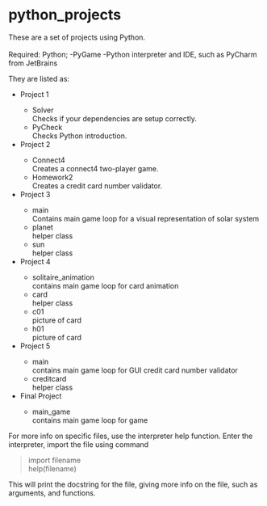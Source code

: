 # python_projects



These are a set of projects using Python. </br></br>
Required: Python; 
-PyGame
-Python interpreter and IDE, such as PyCharm from JetBrains


They are listed as:
</br>
<ul>
  <li>Project 1</li>
    <ul>
      <li>Solver</li>
          Checks if your dependencies are setup correctly.
      <li>PyCheck</li>
          Checks Python introduction.
    </ul>
  <li>Project 2</li>
    <ul>
      <li>Connect4</li>
          Creates a connect4 two-player game.
      <li>Homework2</li>
          Creates a credit card number validator.
    </ul>
  <li>Project 3</li>
    <ul>
      <li>main</li>
          Contains main game loop for a visual representation of solar system
      <li>planet</li>
          helper class
      <li>sun</li>
          helper class
    </ul>
  <li>Project 4</li>
    <ul>
      <li>solitaire_animation</li>
          contains main game loop for card animation
      <li>card</li>
          helper class
      <li>c01</li>
          picture of card
      <li>h01</li>
          picture of card
      </ul>
  <li>Project 5</li>
    <ul>
      <li>main</li>
          contains main game loop for GUI credit card number validator
      <li>creditcard</li>
          helper class
    </ul>
  <li>Final Project</li>
    <ul>
      <li>main_game</li>
          contains main game loop for game
    </ul>
</ul>

For more info on specific files, use the interpreter help function.
Enter the interpreter, import the file using command 

> import filename </br>
> help(filename)

This will print the docstring for the file, giving more info on the file, such as arguments, and functions.
